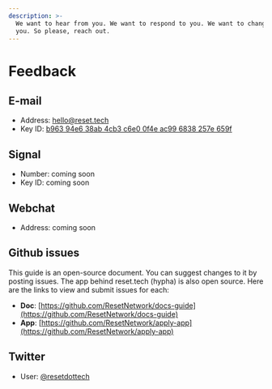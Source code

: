 ```yaml
---
description: >-
  We want to hear from you. We want to respond to you. We want to change for
  you. So please, reach out.
---
```


# Feedback

## E-mail

* Address: [hello@reset.tech](mailto://hello@reset.tech)
* Key ID: [b963 94e6 38ab 4cb3 c6e0 0f4e ac99 6838 257e 659f](https://keybase.io/resettech/pgp_keys.asc?fingerprint=b96394e638ab4cb3c6e00f4eac996838257e659f)

## Signal

* Number: coming soon
* Key ID: coming soon

## Webchat

* Address: coming soon

## Github issues

This guide is an open-source document. You can suggest changes to it by posting issues. The app behind reset.tech \(hypha\) is also open source. Here are the links to view and submit issues for each:

* **Doc**: [https://github.com/ResetNetwork/docs-guide](https://github.com/ResetNetwork/docs-guide)
* **App**: [https://github.com/ResetNetwork/apply-app](https://github.com/ResetNetwork/apply-app) 

## Twitter

* User: [@resetdottech](https://twitter.com/resetdottech)



